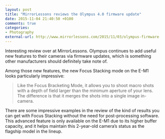 ```yaml
---
layout: post
title: "MirrorLessons reviews the Olympus 4.0 firmware update"
date: 2015-11-04 21:40:50 +0100
comments: true
categories: 
- Photography
external-url: http://www.mirrorlessons.com/2015/11/03/olympus-firmware-update-4-0-focus-stacking/
---
```


Interesting review over at MirrorLessons. Olympus continues to add useful new features to their cameras via firmware updates, which is something other manufacturers should definitely take note of.

Among those new features, the new Focus Stacking mode on the E-M1 looks particularly impressive:

> Like the Focus Bracketing Mode, it allows you to shoot macro shots with a depth of field larger than the minimum aperture of your lens. The difference is that it merges the shots into a single image in-camera.

There are some impressive examples in the review of the kind of results you can get with Focus Stacking without the need for post-processing software. This advanced feature is only available on the E-M1 due to its higher buffer capacity, and it helps maintain this 2-year-old camera’s status as the flagship model in the lineup. 
